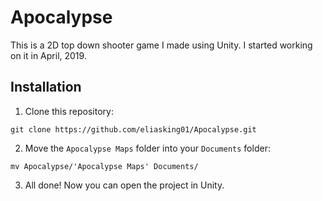 # Apocalypse
This is a 2D top down shooter game I made using Unity. I started working on it in April, 2019.

## Installation

1. Clone this repository:
````
git clone https://github.com/eliasking01/Apocalypse.git
````
2. Move the ```Apocalypse Maps``` folder into your ```Documents``` folder:
````
mv Apocalypse/'Apocalypse Maps' Documents/
````
3. All done! Now you can open the project in Unity.

